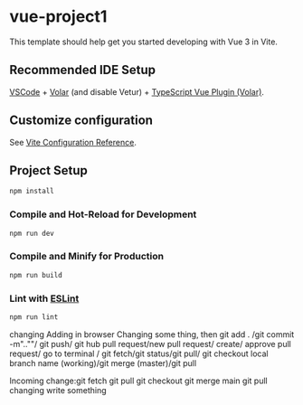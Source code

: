 # vue-project1

This template should help get you started developing with Vue 3 in Vite.

## Recommended IDE Setup

[VSCode](https://code.visualstudio.com/) + [Volar](https://marketplace.visualstudio.com/items?itemName=Vue.volar) (and disable Vetur) + [TypeScript Vue Plugin (Volar)](https://marketplace.visualstudio.com/items?itemName=Vue.vscode-typescript-vue-plugin).

## Customize configuration

See [Vite Configuration Reference](https://vitejs.dev/config/).

## Project Setup

```sh
npm install
```

### Compile and Hot-Reload for Development

```sh
npm run dev
```

### Compile and Minify for Production

```sh
npm run build
```

### Lint with [ESLint](https://eslint.org/)

```sh
npm run lint
```


changing
Adding in browser
Changing some thing, then git add . /git commit -m"..""/ git push/ git hub pull request/new pull request/ create/ approve pull request/ go to terminal / git fetch/git status/git pull/ git checkout local branch name (working)/git merge (master)/git pull

Incoming change:git fetch git pull git checkout <FeatureBranch> git merge  main  git pull
changing
write something
